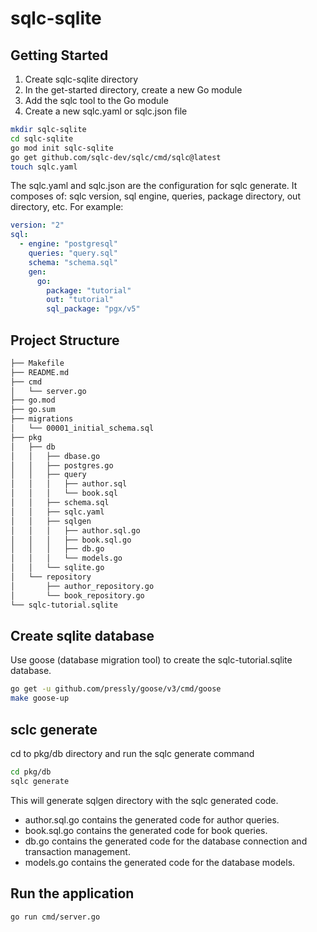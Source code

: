# sqlc-sqlite
## Getting Started
1. Create sqlc-sqlite directory
2. In the get-started directory, create a new Go module
3. Add the sqlc tool to the Go module
4. Create a new sqlc.yaml or sqlc.json file

```bash
mkdir sqlc-sqlite
cd sqlc-sqlite
go mod init sqlc-sqlite
go get github.com/sqlc-dev/sqlc/cmd/sqlc@latest
touch sqlc.yaml
```
The sqlc.yaml and sqlc.json are the configuration for sqlc generate.  It composes of:
sqlc version, sql engine, queries, package directory, out directory, etc.  For example:

```yaml
version: "2"
sql:
  - engine: "postgresql"
    queries: "query.sql"
    schema: "schema.sql"
    gen:
      go:
        package: "tutorial"
        out: "tutorial"
        sql_package: "pgx/v5"
```

## Project Structure
```bash
├── Makefile
├── README.md
├── cmd
│   └── server.go
├── go.mod
├── go.sum
├── migrations
│   └── 00001_initial_schema.sql
├── pkg
│   ├── db
│   │   ├── dbase.go
│   │   ├── postgres.go
│   │   ├── query
│   │   │   ├── author.sql
│   │   │   └── book.sql
│   │   ├── schema.sql
│   │   ├── sqlc.yaml
│   │   ├── sqlgen
│   │   │   ├── author.sql.go
│   │   │   ├── book.sql.go
│   │   │   ├── db.go
│   │   │   └── models.go
│   │   └── sqlite.go
│   └── repository
│       ├── author_repository.go
│       └── book_repository.go
└── sqlc-tutorial.sqlite
```
## Create sqlite database
Use goose (database migration tool) to create the sqlc-tutorial.sqlite database.
```bash
go get -u github.com/pressly/goose/v3/cmd/goose
make goose-up
```

## sclc generate
cd to pkg/db directory and run the sqlc generate command
```bash
cd pkg/db
sqlc generate
```
This will generate sqlgen directory with the sqlc generated code.
- author.sql.go contains the generated code for author queries.
- book.sql.go contains the generated code for book queries.
- db.go contains the generated code for the database connection and transaction management.
- models.go contains the generated code for the database models.

## Run the application
```bash
go run cmd/server.go
```



